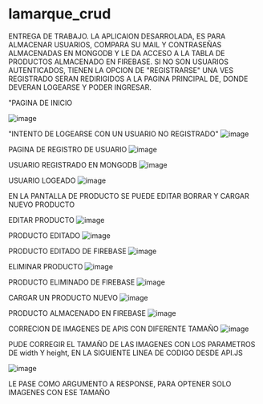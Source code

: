 # lamarque_crud
ENTREGA DE TRABAJO.
LA APLICAION DESARROLADA, ES PARA ALMACENAR USUARIOS, COMPARA SU MAIL Y CONTRASEÑAS ALMACENADAS EN MONGODB Y LE DA ACCESO A LA TABLA DE PRODUCTOS ALMACENADO EN FIREBASE.
SI NO SON USUARIOS AUTENTICADOS, TIENEN LA OPCION DE "REGISTRARSE" UNA VES REGISTRADO SERAN REDIRIGIDOS A LA PAGINA PRINCIPAL DE, DONDE DEVERAN LOGEARSE Y PODER INGRESAR.

"PAGINA DE INICIO

![image](https://github.com/javilamarque/lamarque_crud/assets/43836150/6c7ab2c0-a364-4b39-a373-2e4299889320)

"INTENTO DE LOGEARSE CON UN USUARIO NO REGISTRADO"
![image](https://github.com/javilamarque/lamarque_crud/assets/43836150/e7b00a97-55d2-44f5-b95e-3bc078fe054d)

PAGINA DE REGISTRO DE USUARIO
![image](https://github.com/javilamarque/lamarque_crud/assets/43836150/84f32f91-bc6d-4944-b450-8908c8025706)

USUARIO REGISTRADO EN MONGODB
![image](https://github.com/javilamarque/lamarque_crud/assets/43836150/0a740a90-8e2d-411a-b9ef-6da5d8f87453)

USUARIO LOGEADO 
![image](https://github.com/javilamarque/lamarque_crud/assets/43836150/1d76ae3a-73bc-43e3-93f2-354b801f7897)

EN LA PANTALLA DE PRODUCTO SE PUEDE EDITAR BORRAR Y CARGAR NUEVO PRODUCTO

EDITAR PRODUCTO
![image](https://github.com/javilamarque/lamarque_crud/assets/43836150/b25b2327-82c7-43a4-9db8-18217137e4dc)

PRODUCTO EDITADO
![image](https://github.com/javilamarque/lamarque_crud/assets/43836150/bf58ecbc-d99e-4e20-a6bc-328bb0475ed2)

PRODUCTO EDITADO DE FIREBASE
![image](https://github.com/javilamarque/lamarque_crud/assets/43836150/fc0c5ef7-e637-4f34-8a8f-2187e6772195)

ELIMINAR PRODUCTO
![image](https://github.com/javilamarque/lamarque_crud/assets/43836150/23b0e074-9003-471c-a418-d2de66a53516)

PRODUCTO ELIMINADO DE FIREBASE
![image](https://github.com/javilamarque/lamarque_crud/assets/43836150/0f2bd9ab-75cb-4417-9b5d-06b4734894be)

CARGAR UN PRODUCTO NUEVO
![image](https://github.com/javilamarque/lamarque_crud/assets/43836150/09e06660-aef2-4631-a8c1-7b60a56694e8)

PRODUCTO ALMACENADO EN FIREBASE
![image](https://github.com/javilamarque/lamarque_crud/assets/43836150/01f26ba4-09d6-4446-b6e9-3e55d146c6b1)


CORRECION DE IMAGENES DE APIS CON DIFERENTE TAMAÑO
![image](https://github.com/javilamarque/lamarque_crud/assets/43836150/2c31e366-dcc5-4352-8a8d-38455753a5aa)

PUDE CORREGIR EL TAMAÑO DE LAS IMAGENES CON LOS PARAMETROS DE width Y height, EN LA SIGUIENTE LINEA DE CODIGO DESDE API.JS

![image](https://github.com/javilamarque/lamarque_crud/assets/43836150/1353fdde-1e86-4ded-8e0a-16e9e189c8f0)

LE PASE COMO ARGUMENTO A RESPONSE, PARA OPTENER SOLO IMAGENES CON ESE TAMAÑO

















